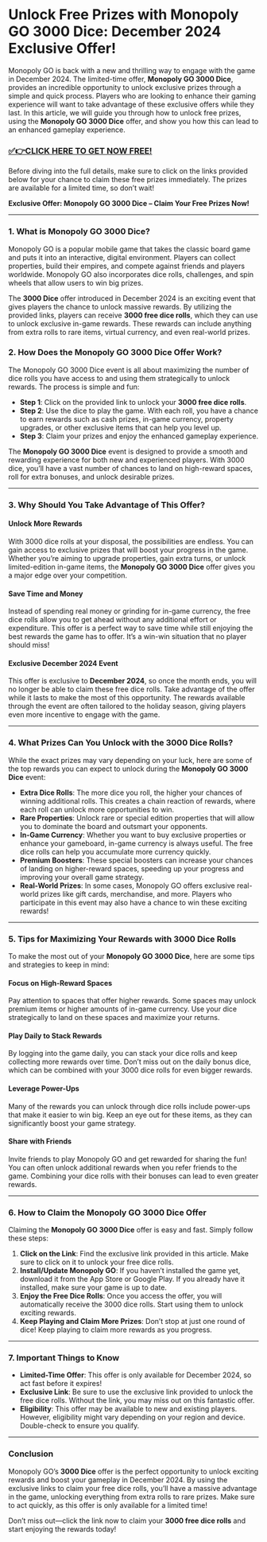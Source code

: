 # Unlock Free Prizes with Monopoly GO 3000 Dice: December 2024 Exclusive Offer!

Monopoly GO is back with a new and thrilling way to engage with the game in December 2024. The limited-time offer, **Monopoly GO 3000 Dice**, provides an incredible opportunity to unlock exclusive prizes through a simple and quick process. Players who are looking to enhance their gaming experience will want to take advantage of these exclusive offers while they last. In this article, we will guide you through how to unlock free prizes, using the **Monopoly GO 3000 Dice** offer, and show you how this can lead to an enhanced gameplay experience.

### [✅👉CLICK HERE TO GET NOW FREE!](https://freeforyou.xyz/monopoly/go/)

Before diving into the full details, make sure to click on the links provided below for your chance to claim these free prizes immediately. The prizes are available for a limited time, so don’t wait!

**Exclusive Offer: Monopoly GO 3000 Dice – Claim Your Free Prizes Now!**

---

### 1. **What is Monopoly GO 3000 Dice?**

Monopoly GO is a popular mobile game that takes the classic board game and puts it into an interactive, digital environment. Players can collect properties, build their empires, and compete against friends and players worldwide. Monopoly GO also incorporates dice rolls, challenges, and spin wheels that allow users to win big prizes.

The **3000 Dice** offer introduced in December 2024 is an exciting event that gives players the chance to unlock massive rewards. By utilizing the provided links, players can receive **3000 free dice rolls**, which they can use to unlock exclusive in-game rewards. These rewards can include anything from extra rolls to rare items, virtual currency, and even real-world prizes.

### 2. **How Does the Monopoly GO 3000 Dice Offer Work?**

The Monopoly GO 3000 Dice event is all about maximizing the number of dice rolls you have access to and using them strategically to unlock rewards. The process is simple and fun:

- **Step 1**: Click on the provided link to unlock your **3000 free dice rolls**.
- **Step 2**: Use the dice to play the game. With each roll, you have a chance to earn rewards such as cash prizes, in-game currency, property upgrades, or other exclusive items that can help you level up.
- **Step 3**: Claim your prizes and enjoy the enhanced gameplay experience.

The **Monopoly GO 3000 Dice** event is designed to provide a smooth and rewarding experience for both new and experienced players. With 3000 dice, you’ll have a vast number of chances to land on high-reward spaces, roll for extra bonuses, and unlock desirable prizes.

---

### 3. **Why Should You Take Advantage of This Offer?**

#### **Unlock More Rewards**

With 3000 dice rolls at your disposal, the possibilities are endless. You can gain access to exclusive prizes that will boost your progress in the game. Whether you’re aiming to upgrade properties, gain extra turns, or unlock limited-edition in-game items, the **Monopoly GO 3000 Dice** offer gives you a major edge over your competition.

#### **Save Time and Money**

Instead of spending real money or grinding for in-game currency, the free dice rolls allow you to get ahead without any additional effort or expenditure. This offer is a perfect way to save time while still enjoying the best rewards the game has to offer. It’s a win-win situation that no player should miss!

#### **Exclusive December 2024 Event**

This offer is exclusive to **December 2024**, so once the month ends, you will no longer be able to claim these free dice rolls. Take advantage of the offer while it lasts to make the most of this opportunity. The rewards available through the event are often tailored to the holiday season, giving players even more incentive to engage with the game.

---

### 4. **What Prizes Can You Unlock with the 3000 Dice Rolls?**

While the exact prizes may vary depending on your luck, here are some of the top rewards you can expect to unlock during the **Monopoly GO 3000 Dice** event:

- **Extra Dice Rolls**: The more dice you roll, the higher your chances of winning additional rolls. This creates a chain reaction of rewards, where each roll can unlock more opportunities to win.
- **Rare Properties**: Unlock rare or special edition properties that will allow you to dominate the board and outsmart your opponents.
- **In-Game Currency**: Whether you want to buy exclusive properties or enhance your gameboard, in-game currency is always useful. The free dice rolls can help you accumulate more currency quickly.
- **Premium Boosters**: These special boosters can increase your chances of landing on higher-reward spaces, speeding up your progress and improving your overall game strategy.
- **Real-World Prizes**: In some cases, Monopoly GO offers exclusive real-world prizes like gift cards, merchandise, and more. Players who participate in this event may also have a chance to win these exciting rewards!

---

### 5. **Tips for Maximizing Your Rewards with 3000 Dice Rolls**

To make the most out of your **Monopoly GO 3000 Dice**, here are some tips and strategies to keep in mind:

#### **Focus on High-Reward Spaces**

Pay attention to spaces that offer higher rewards. Some spaces may unlock premium items or higher amounts of in-game currency. Use your dice strategically to land on these spaces and maximize your returns.

#### **Play Daily to Stack Rewards**

By logging into the game daily, you can stack your dice rolls and keep collecting more rewards over time. Don’t miss out on the daily bonus dice, which can be combined with your 3000 dice rolls for even bigger rewards.

#### **Leverage Power-Ups**

Many of the rewards you can unlock through dice rolls include power-ups that make it easier to win big. Keep an eye out for these items, as they can significantly boost your game strategy.

#### **Share with Friends**

Invite friends to play Monopoly GO and get rewarded for sharing the fun! You can often unlock additional rewards when you refer friends to the game. Combining your dice rolls with their bonuses can lead to even greater rewards.

---

### 6. **How to Claim the Monopoly GO 3000 Dice Offer**

Claiming the **Monopoly GO 3000 Dice** offer is easy and fast. Simply follow these steps:

1. **Click on the Link**: Find the exclusive link provided in this article. Make sure to click on it to unlock your free dice rolls.
2. **Install/Update Monopoly GO**: If you haven’t installed the game yet, download it from the App Store or Google Play. If you already have it installed, make sure your game is up to date.
3. **Enjoy the Free Dice Rolls**: Once you access the offer, you will automatically receive the 3000 dice rolls. Start using them to unlock exciting rewards.
4. **Keep Playing and Claim More Prizes**: Don’t stop at just one round of dice! Keep playing to claim more rewards as you progress.

---

### 7. **Important Things to Know**

- **Limited-Time Offer**: This offer is only available for December 2024, so act fast before it expires!
- **Exclusive Link**: Be sure to use the exclusive link provided to unlock the free dice rolls. Without the link, you may miss out on this fantastic offer.
- **Eligibility**: This offer may be available to new and existing players. However, eligibility might vary depending on your region and device. Double-check to ensure you qualify.

---

### Conclusion

Monopoly GO’s **3000 Dice** offer is the perfect opportunity to unlock exciting rewards and boost your gameplay in December 2024. By using the exclusive links to claim your free dice rolls, you’ll have a massive advantage in the game, unlocking everything from extra rolls to rare prizes. Make sure to act quickly, as this offer is only available for a limited time!

Don’t miss out—click the link now to claim your **3000 free dice rolls** and start enjoying the rewards today!

